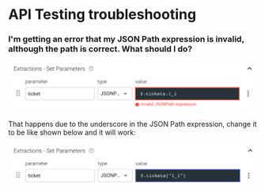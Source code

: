 # API Testing troubleshooting

### I'm getting an error that my JSON Path expression is invalid, although the path is correct. What should I do?

![](../.gitbook/assets/screenshot-2021-10-03t155721.001.png)

That happens due to the underscore in the JSON Path expression, change it to be like shown below and it will work:

![](../.gitbook/assets/screenshot-2021-10-03t155758.489.png)



